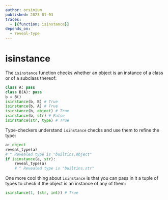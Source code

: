 ```yaml
---
author: orsinium
published: 2023-01-03
traces:
  - [{function: isinstance}]
depends_on:
  - reveal-type
---
```


# isinstance

The `isinstance` function checks whether an object is an instance of a class or of a subclass thereof:

```python
class A: pass
class B(A): pass
b = B()
isinstance(b, B) # True
isinstance(b, A) # True
isinstance(b, object) # True
isinstance(b, str) # False
isinstance(str, type) # True
```

Type-checkers understand `isinstance` checks and use them to refine the type:

```python
a: object
reveal_type(a)
# ^ Revealed type is "builtins.object"
if isinstance(a, str):
    reveal_type(a)
    # ^ Revealed type is "builtins.str"
```

One more cool thing about `isinstance` is that you can pass in it a tuple of types to check if the object is an instance of any of them:

```python
isinstance(1, (str, int)) # True
```
